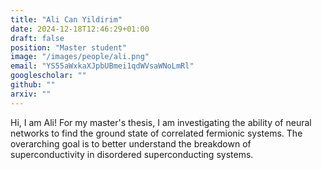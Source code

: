 ```yaml
---
title: "Ali Can Yildirim"
date: 2024-12-18T12:46:29+01:00
draft: false
position: "Master student"
image: "/images/people/ali.png"
email: "YS55aWxkaXJpbUBmei1qdWVsaWNoLmRl"
googlescholar: ""
github: ""
arxiv: ""
---
```


Hi, I am Ali!
For my master's thesis, I am investigating the ability of neural networks to find the ground state of correlated fermionic systems. The overarching goal is to better understand the breakdown of superconductivity in disordered superconducting systems.
